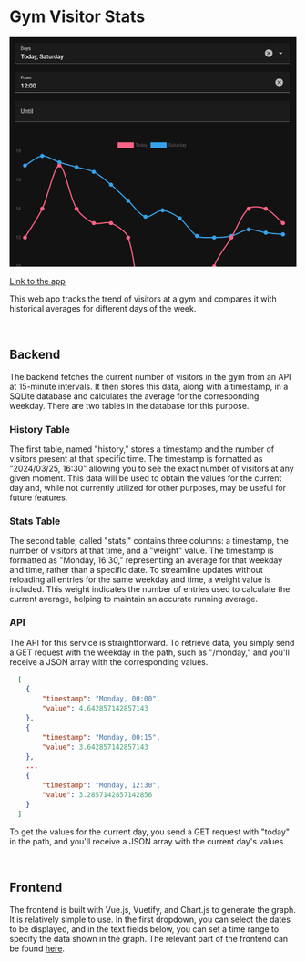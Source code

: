 # Gym Visitor Stats

![Screenshot of the webapp](images/gym-stats-screenshot.webp)

[Link to the app](https://gym.marceljacek.me)

This web app tracks the trend of visitors at a gym and compares it with historical averages for different days of the week.

<br>

## Backend

The backend fetches the current number of visitors in the gym from an API at 15-minute intervals. It then stores this data, along with a timestamp, in a SQLite database and calculates the average for the corresponding weekday. There are two tables in the database for this purpose.

### History Table

The first table, named "history," stores a timestamp and the number of visitors present at that specific time. The timestamp is formatted as "2024/03/25, 16:30" allowing you to see the exact number of visitors at any given moment. This data will be used to obtain the values for the current day and, while not currently utilized for other purposes, may be useful for future features.

### Stats Table

The second table, called "stats," contains three columns: a timestamp, the number of visitors at that time, and a "weight" value. The timestamp is formatted as "Monday, 16:30," representing an average for that weekday and time, rather than a specific date. To streamline updates without reloading all entries for the same weekday and time, a weight value is included. This weight indicates the number of entries used to calculate the current average, helping to maintain an accurate running average.

### API

The API for this service is straightforward. To retrieve data, you simply send a GET request with the weekday in the path, such as "/monday," and you'll receive a JSON array with the corresponding values.

``` JSON
  [
    {
        "timestamp": "Monday, 00:00",
        "value": 4.642857142857143
    },
    {
        "timestamp": "Monday, 00:15",
        "value": 3.642857142857143
    },
    ...
    {
        "timestamp": "Monday, 12:30",
        "value": 3.2857142857142856
    }
  ]
```

To get the values for the current day, you send a GET request with "today" in the path, and you'll receive a JSON array with the current day's values.

<br>

## Frontend

The frontend is built with Vue.js, Vuetify, and Chart.js to generate the graph. It is relatively simple to use. In the first dropdown, you can select the dates to be displayed, and in the text fields below, you can set a time range to specify the data shown in the graph. The relevant part of the frontend can be found [here](https://github.com/marceljk/gym-tracker-web/blob/d4fc2d2d5f853ea1c7eedbd3d179ba1ff39e0d5c/frontend/src/components/MainView.vue).
